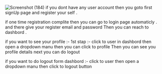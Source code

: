 ![Screenshot (184)](https://github.com/user-attachments/assets/e352cf8a-b6ad-4bf2-aa3d-c88c0f76a37f)
if you dont have any user account then you goto first signUp page and register your self .

if one time registration complite then you can go to login page automaticly .
and there give your register email and password 
Then you can reach to dashbord .



if you want to see your profile :-
      1st stap :-  click to user in dashbord
      then open a dropdown manu 
      then you can click to profile
      Then you can see you profile details
next you can do logout


if you want to do logout form dashbord :-
      click to user  then open a dropdown manu then click to logout button
